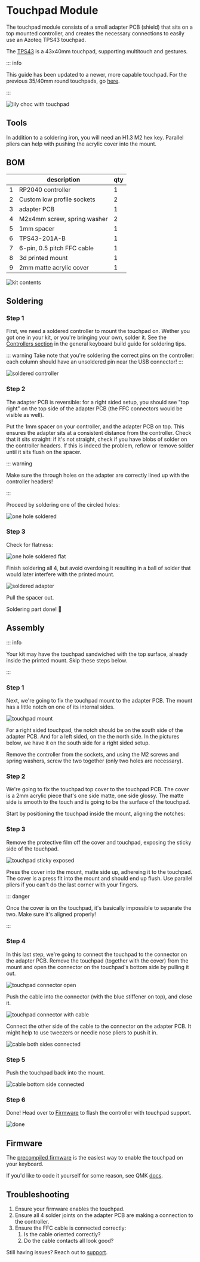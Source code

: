 <script setup>
import Images from '../../components/Images.vue';

import covernotch from './cover-notch.jpg';
import coverfastened from './cover-fastened.jpg';

import touchpadincover1 from './touchpad-in-cover-1.jpg';
import touchpadincover2 from './touchpad-in-cover-2.jpg';

import coverontouchpad1 from './cover-on-touchpad-1.jpg';
import coverontouchpad2 from './cover-on-touchpad-2.jpg';

</script>

# Touchpad Module

The touchpad module consists of a small adapter PCB (shield) that sits on a top mounted controller, and creates the necessary connections to easily use an Azoteq TPS43 touchpad.

The [TPS43](https://www.mouser.com/datasheet/2/42/proxsense_i2c_trackpad_datasheet-1626845.pdf) is a 43x40mm touchpad, supporting multitouch and gestures.

::: info

This guide has been updated to a newer, more capable touchpad. For the previous 35/40mm round touchpads, go [here](../touchpad-module-cirque/index.md).

:::

![lily choc with touchpad](./result.jpg)

## Tools

In addition to a soldering iron, you will need an H1.3 M2 hex key. Parallel pliers can help with pushing the acrylic cover into the mount.

## BOM

|   | description                | qty |
|---|----------------------------|-----|
| 1 | RP2040 controller          | 1   |
| 2 | Custom low profile sockets | 2   |
| 3 | adapter PCB                | 1   |
| 4 | M2x4mm screw, spring washer| 2   |
| 5 | 1mm spacer                 | 1   |
| 6 | TPS43-201A-B               | 1   |
| 7 | 6-pin, 0.5 pitch FFC cable | 1   |
| 8 | 3d printed mount           | 1   |
| 9 | 2mm matte acrylic cover    | 1   |


![kit contents](./kit-contents.jpg)

## Soldering

### Step 1

First, we need a soldered controller to mount the touchpad on. Wether you got one in your kit, or you're bringing your own, solder it. See the [Controllers section](/guides/keyboard/#controllers) in the general keyboard build guide for soldering tips.

::: warning
Take note that you're soldering the correct pins on the controller: each column should have an unsoldered pin near the USB connector!
:::

![soldered controller](controller.jpg)

### Step 2

The adapter PCB is reversible: for a right sided setup, you should see "top right" on the top side of the adapter PCB (the FFC connectors would be visible as well).

Put the 1mm spacer on your controller, and the adapter PCB on top. This ensures the adapter sits at a consistent distance from the controller. Check that it sits straight: if it's not straight, check if you have blobs of solder on the controller headers. If this is indeed the problem, reflow or remove solder until it sits flush on the spacer.

::: warning

Make sure the through holes on the adapter are correctly lined up with the controller headers!

:::

Proceed by soldering one of the circled holes:

![one hole soldered](./one-hole-soldered.jpg)

### Step 3

Check for flatness:

![one hole soldered flat](./one-hole-soldered-flat.jpg)

Finish soldering all 4, but avoid overdoing it resulting in a ball of solder that would later interfere with the printed mount.

![soldered adapter](soldered-adapter.jpg)

Pull the spacer out.

Soldering part done! 👏

## Assembly

::: info

Your kit may have the touchpad sandwiched with the top surface, already inside the printed mount. Skip these steps below.

:::

### Step 1

Next, we're going to fix the touchpad mount to the adapter PCB. The mount has a little notch on one of its internal sides.

![touchpad mount](touchpad-mount.jpg)

For a right sided touchpad, the notch should be on the south side of the adapter PCB. And for a left sided, on the the north side. In the pictures below, we have it on the south side for a right sided setup.

Remove the controller from the sockets, and using the M2 screws and spring washers, screw the two together (only two holes are necessary).

<Images :paths="[covernotch, coverfastened]" />

### Step 2

We're going to fix the touchpad top cover to the touchpad PCB. The cover is a 2mm acrylic piece that's one side matte, one side glossy. The matte side is smooth to the touch and is going to be the surface of the touchpad.

Start by positioning the touchpad inside the mount, aligning the notches:

<Images :paths="[touchpadincover1, touchpadincover2]" />

### Step 3

Remove the protective film off the cover and touchpad, exposing the sticky side of the touchpad.

![touchpad sticky exposed](./touchpad-sticky-exposed.jpg)

Press the cover into the mount, matte side up, adhereing it to the touchpad. The cover is a press fit into the mount and should end up flush. Use parallel pliers if you can't do the last corner with your fingers.

::: danger

Once the cover is on the touchpad, it's basically impossible to separate the two. Make sure it's aligned properly!

:::

<Images :paths="[coverontouchpad1, coverontouchpad2]" />

### Step 4

In this last step, we're going to connect the touchpad to the connector on the adapter PCB. Remove the touchpad (together with the cover) from the mount and open the connector on the touchpad's bottom side by pulling it out.

![touchpad connector open](touchpad-connector-open.jpg)

Push the cable into the connector (with the blue stiffener on top), and close it.

![touchpad connector with cable](touchpad-connector-with-cable.jpg)

Connect the other side of the cable to the connector on the adapter PCB. It might help to use tweezers or needle nose pliers to push it in.

![cable both sides connected](cable-both-sides-connected.jpg)

### Step 5

Push the touchpad back into the mount.

![cable bottom side connected](cable-bottom-side-connected.jpg)

### Step 6

Done! Head over to [Firmware](/firmware/) to flash the controller with touchpad support.

![done](./done.jpg)

## Firmware

The [precompiled firmware](../../firmware/index.md#precompiled) is the easiest way to enable the touchpad on your keyboard.

If you'd like to code it yourself for some reason, see QMK [docs](https://docs.qmk.fm/features/pointing_device#azoteq-iqs5xx-trackpad).

## Troubleshooting

1. Ensure your firmware enables the touchpad.
1. Ensure all 4 solder joints on the adapter PCB are making a connection to the controller.
1. Ensure the FFC cable is connected correctly:
    1. Is the cable oriented correctly?
    1. Do the cable contacts all look good?

Still having issues? Reach out to [support](https://holykeebs.com/pages/contact).
